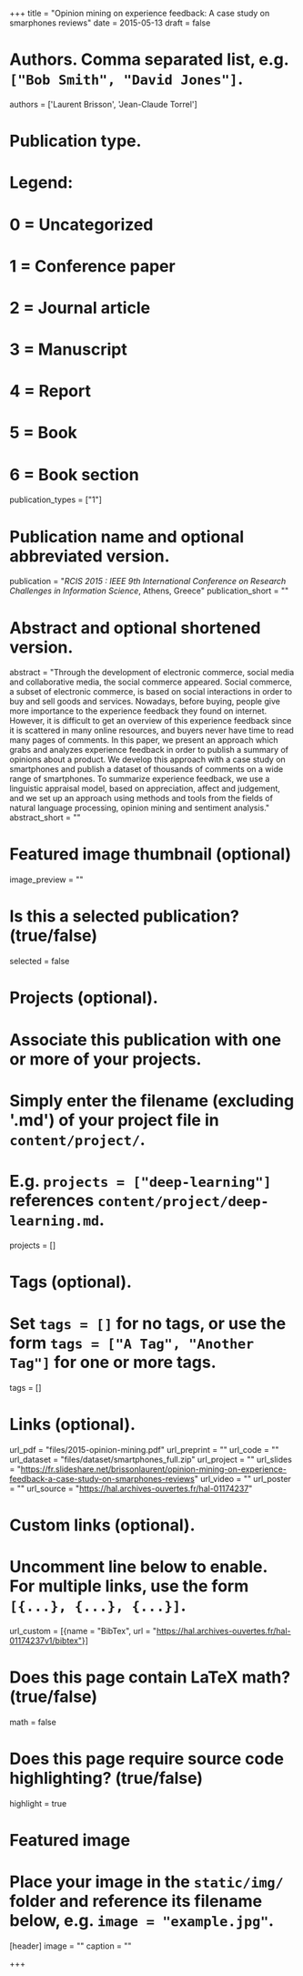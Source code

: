 +++
title = "Opinion mining on experience feedback: A case study on smarphones reviews"
date = 2015-05-13
draft = false

# Authors. Comma separated list, e.g. `["Bob Smith", "David Jones"]`.
authors = ['Laurent Brisson', 'Jean-Claude Torrel']

# Publication type.
# Legend:
# 0 = Uncategorized
# 1 = Conference paper
# 2 = Journal article
# 3 = Manuscript
# 4 = Report
# 5 = Book
# 6 = Book section
publication_types = ["1"]

# Publication name and optional abbreviated version.
publication = "*RCIS 2015 : IEEE 9th International Conference on Research Challenges in Information Science*, Athens, Greece"
publication_short = ""

# Abstract and optional shortened version.
abstract = "Through the development of electronic commerce, social media and collaborative media, the social commerce appeared. Social commerce, a subset of electronic commerce, is based on social interactions in order to buy and sell goods and services. Nowadays, before buying, people give more importance to the experience feedback they found on internet. However, it is difficult to get an overview of this experience feedback since it is scattered in many online resources, and buyers never have time to read many pages of comments. In this paper, we present an approach which grabs and analyzes experience feedback in order to publish a summary of opinions about a product. We develop this approach with a case study on smartphones and publish a dataset of thousands of comments on a wide range of smartphones. To summarize experience feedback, we use a linguistic appraisal model, based on appreciation, affect and judgement, and we set up an approach using methods and tools from the fields of natural language processing, opinion mining and sentiment analysis."
abstract_short = ""

# Featured image thumbnail (optional)
image_preview = ""

# Is this a selected publication? (true/false)
selected = false

# Projects (optional).
#   Associate this publication with one or more of your projects.
#   Simply enter the filename (excluding '.md') of your project file in `content/project/`.
#   E.g. `projects = ["deep-learning"]` references `content/project/deep-learning.md`.
projects = []

# Tags (optional).
#   Set `tags = []` for no tags, or use the form `tags = ["A Tag", "Another Tag"]` for one or more tags.
tags = []

# Links (optional).
url_pdf = "files/2015-opinion-mining.pdf"
url_preprint = ""
url_code = ""
url_dataset = "files/dataset/smartphones_full.zip"
url_project = ""
url_slides = "https://fr.slideshare.net/brissonlaurent/opinion-mining-on-experience-feedback-a-case-study-on-smarphones-reviews"
url_video = ""
url_poster = ""
url_source = "https://hal.archives-ouvertes.fr/hal-01174237"

# Custom links (optional).
#   Uncomment line below to enable. For multiple links, use the form `[{...}, {...}, {...}]`.
url_custom = [{name = "BibTex", url = "https://hal.archives-ouvertes.fr/hal-01174237v1/bibtex"}]

# Does this page contain LaTeX math? (true/false)
math = false

# Does this page require source code highlighting? (true/false)
highlight = true

# Featured image
# Place your image in the `static/img/` folder and reference its filename below, e.g. `image = "example.jpg"`.
[header]
image = ""
caption = ""

+++
